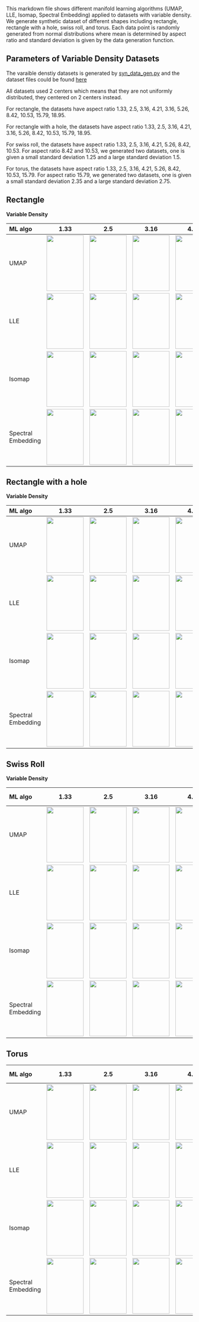 This markdown file shows different manifold learning algorithms (UMAP, LLE, Isomap, Spectral Embedding) applied to datasets with variable density. We generate synthetic dataset of different shapes including rectangle, rectangle with a hole, swiss roll, and torus. Each data point is randomly generated from normal distributions where mean is determined by aspect ratio and standard deviation is given by the data generation function.

Parameters of Variable Density Datasets
---------------------------------------
The varaible denstiy datasets is generated by [syn_data_gen.py](https://github.com/mk322/manifold-learning-examples/blob/main/synthetic-data-code/syn_data_gen.py) and the dataset files could be found [here](https://github.com/mk322/manifold-learning-examples/tree/main/synthetic-data-file/variable-density-datasets) 

All datasets used 2 centers which means that they are not uniformly distributed, they centered on 2 centers instead. 

For rectangle, the datasets have aspect ratio 1.33, 2.5, 3.16, 4.21, 3.16, 5.26, 8.42, 10.53, 15.79, 18.95. 

For rectangle with a hole, the datasets have aspect ratio 1.33, 2.5, 3.16, 4.21, 3.16, 5.26, 8.42, 10.53, 15.79, 18.95. 

For swiss roll, the datasets have aspect ratio 1.33, 2.5, 3.16, 4.21, 5.26, 8.42, 10.53. For aspect ratio 8.42 and 10.53, we generated two datasets, one is given a small standard deviation 1.25 and a large standard deviation 1.5.

For torus, the datasets have aspect ratio 1.33, 2.5, 3.16, 4.21, 5.26, 8.42, 10.53, 15.79. For aspect ratio 15.79, we generated two datasets, one is given a small standard deviation 2.35 and a large standard deviation 2.75.




Rectangle
---------

**Variable Density**

| ML algo | 1.33       | 2.5       | 3.16 | 4.21 | 5.26 | 8.42 | 10.53 | 15.79 | 18.95  |
| :---    |    :----:   |   :---: |   :----:    |   :----:    |    :----:    |    :----:    |    :----:    |    :----:    |    :----:    |
| UMAP    | <img src =https://user-images.githubusercontent.com/81238710/216546349-29623b8b-45ef-4d41-b592-3c683596a07a.jpeg width="100" height="150"> | <img src =https://user-images.githubusercontent.com/81238710/216546417-ee22702c-f7ee-4928-813b-17dc115ffc79.jpeg width="100" height="150"> | <img src =https://user-images.githubusercontent.com/81238710/216546276-7329ff69-f366-4894-8dd1-704d451c1319.jpeg width="100" height="150"> | <img src =https://user-images.githubusercontent.com/81238710/216546062-e937859f-1c8a-4737-9ecb-80f2a211cf5a.jpeg width="100" height="150"> | <img src =https://user-images.githubusercontent.com/81238710/216545994-f7cb5e4a-614b-4660-a277-8619e8a8aae1.jpeg width="100" height="150"> | <img src =https://user-images.githubusercontent.com/81238710/216545901-d9b27e1c-d50c-4897-b3ba-3ddeb0f91b16.jpeg width="100" height="150"> | <img src =https://user-images.githubusercontent.com/81238710/216545833-cc521e3c-ab21-4794-96e4-b945078bc238.jpeg width="100" height="150"> |  <img src =https://user-images.githubusercontent.com/81238710/216545407-3d19b4ac-206c-4698-b255-e40fbd743e07.jpeg width="100" height="150"> | <img src =https://user-images.githubusercontent.com/81238710/216545276-d1e75b3d-cb69-4de5-bec0-8744ef2a27f4.jpeg width="100" height="150"> |
| LLE    | <img src =https://user-images.githubusercontent.com/81238710/216689085-27772ef1-84c6-47fa-9c39-ba4cac4939f8.jpg width="100" height="150"> | <img src =https://user-images.githubusercontent.com/81238710/216689107-d2037483-6869-4dd6-995b-8b3ec3bcfcee.jpg width="100" height="150"> | <img src =https://user-images.githubusercontent.com/81238710/216689146-bd97a8bc-1454-4f3d-b52d-f70d4fbb81a1.jpg width="100" height="150"> | <img src =https://user-images.githubusercontent.com/81238710/216689161-810d1fb5-2e6b-4029-bbc2-aef80fc8867d.jpg width="100" height="150"> | <img src =https://user-images.githubusercontent.com/81238710/216689179-82c42d99-4d80-4d65-92b3-1acbc5be8389.jpg width="100" height="150"> | <img src =https://user-images.githubusercontent.com/81238710/216689196-df0c96ec-f980-4655-9e11-a4f46be5a539.jpg width="100" height="150"> | <img src =https://user-images.githubusercontent.com/81238710/216689216-a8be16a6-8e98-41dc-a1a4-6771b023a90d.jpg width="100" height="150"> |  <img src =https://user-images.githubusercontent.com/81238710/216689233-1e00d601-308e-492a-b2ee-74a6d72c5eeb.jpg width="100" height="150"> | <img src =https://user-images.githubusercontent.com/81238710/216689254-10b8fde4-ec73-4dce-a3fc-ee7f3121a15d.jpg width="100" height="150"> |
| Isomap    | <img src =https://user-images.githubusercontent.com/81238710/216724806-52863480-3dad-474a-9690-4092f7e90737.jpg width="100" height="150"> | <img src =https://user-images.githubusercontent.com/81238710/216724921-7c810278-04f4-40ea-8714-c67541873be1.jpg width="100" height="150"> | <img src =https://user-images.githubusercontent.com/81238710/216724820-9bc01f10-05a7-4958-9bf8-5b50e62743fd.jpeg width="100" height="150"> | <img src =https://user-images.githubusercontent.com/81238710/216724788-10b63533-52a5-47f9-b203-79870289a2ba.jpeg width="100" height="150"> | <img src =https://user-images.githubusercontent.com/81238710/216724759-d9758179-a018-42ab-8361-8046ad8b17e6.jpeg width="100" height="150"> | <img src =https://user-images.githubusercontent.com/81238710/216724747-ec982edf-701e-4876-bc28-fb8c0a896ed2.jpeg width="100" height="150"> | <img src =https://user-images.githubusercontent.com/81238710/216724833-924c8e15-084f-4895-b3d3-d51fcd3cee79.jpeg width="100" height="150"> |  <img src =https://user-images.githubusercontent.com/81238710/216724742-27658108-b739-47e7-be0d-f4d66a075587.jpeg width="100" height="150"> | <img src =https://user-images.githubusercontent.com/81238710/216724731-7118be69-148d-4b0c-8e4f-8e1498d12f69.jpeg width="100" height="150"> |
| Spectral Embedding | <img src =https://user-images.githubusercontent.com/81238710/216730187-13576e81-5eaf-42b3-9ae2-5da01cced549.jpeg width="100" height="150"> | <img src =https://user-images.githubusercontent.com/81238710/216730191-1acd6a87-6ddd-484c-87d2-59e10688af62.jpeg width="100" height="150"> | <img src =https://user-images.githubusercontent.com/81238710/216730198-2ae7cc63-b5ca-48de-8931-f5b6cfe804c8.jpeg width="100" height="150"> | <img src =https://user-images.githubusercontent.com/81238710/216730208-b79c1547-e471-4683-82e4-8875cb62181e.jpeg width="100" height="150"> | <img src =https://user-images.githubusercontent.com/81238710/216730218-92ab4edd-528b-462e-8727-d19aea9fbcc3.jpeg width="100" height="150"> | <img src =https://user-images.githubusercontent.com/81238710/216730224-32094d15-6bf0-4aab-9ec5-6ec412a4b495.jpeg width="100" height="150"> | <img src =https://user-images.githubusercontent.com/81238710/216730230-658e0918-39cb-400b-b5bb-1988947d5887.jpeg width="100" height="150"> |  <img src =https://user-images.githubusercontent.com/81238710/216730235-ba8e6c3d-06e6-415e-bf2e-21864b196abb.jpeg width="100" height="150"> | <img src =https://user-images.githubusercontent.com/81238710/216730241-47506402-a39b-4ba8-bfcc-739fe65f3b55.jpeg width="100" height="150"> |

Rectangle with a hole
---------

**Variable Density**

| ML algo | 1.33       | 2.5       | 3.16 | 4.21 | 5.26 | 8.42 | 10.53 | 15.79 | 18.95  |
| :---    |    :----:   |   :---: |   :----:    |   :----:    |    :----:    |    :----:    |    :----:    |    :----:    |    :----:    |
| UMAP    | <img src =https://user-images.githubusercontent.com/81238710/216550025-03ef7a7e-f67d-4680-85b9-388b5c2c4d19.jpeg width="100" height="150"> | <img src =https://user-images.githubusercontent.com/81238710/216550007-75de9383-c445-403a-8ba4-7f840951a75d.jpeg width="100" height="150"> | <img src =https://user-images.githubusercontent.com/81238710/216550041-9c12e7ae-fbd2-457e-842d-25dba736ca7f.jpeg width="100" height="150"> | <img src =https://user-images.githubusercontent.com/81238710/216550056-06a6f651-982e-42ed-9c34-00e0144a5d7f.jpeg width="100" height="150"> | <img src =https://user-images.githubusercontent.com/81238710/216550877-01e949ae-fd7b-4a25-82f4-171284e9af1e.jpeg width="100" height="150"> | <img src =https://user-images.githubusercontent.com/81238710/216550907-41bcfb23-9d79-454f-9e1c-b3eb79210e4a.jpeg width="100" height="150"> | <img src =https://user-images.githubusercontent.com/81238710/216550932-3e99cfae-d819-444e-b2fc-fd508a9fac77.jpeg width="100" height="150"> |  <img src =https://user-images.githubusercontent.com/81238710/216550963-a4585670-45e9-4819-b366-31644e5dc8e0.jpeg width="100" height="150"> | <img src =https://user-images.githubusercontent.com/81238710/216550979-809a1612-364a-4431-83c4-1895e3395e7d.jpeg width="100" height="150"> |
| LLE    | <img src =https://user-images.githubusercontent.com/81238710/216690136-93778f96-1623-4829-89bf-2c19214d1029.jpg width="100" height="150"> | <img src =https://user-images.githubusercontent.com/81238710/216690147-d4a253d6-e469-4faa-9f2c-1b0eb6720ac3.jpg width="100" height="150"> | <img src =https://user-images.githubusercontent.com/81238710/216690159-a1b6e9bc-a50e-4a0b-bf18-d1fa967e6c95.jpg width="100" height="150"> | <img src =https://user-images.githubusercontent.com/81238710/216690176-5248d42a-d80a-482c-b27b-d612a7b20155.jpg width="100" height="150"> | <img src =https://user-images.githubusercontent.com/81238710/216690187-378600ee-4323-4942-91e9-b847c776247d.jpg width="100" height="150"> | <img src =https://user-images.githubusercontent.com/81238710/216690199-83845fac-e344-41ea-b3e4-186c76f91b2b.jpg width="100" height="150"> | <img src =https://user-images.githubusercontent.com/81238710/216690220-7ee3f736-e2ea-4c34-8d32-ee4b46c2b02e.jpg width="100" height="150"> |  <img src =https://user-images.githubusercontent.com/81238710/216690236-62497583-4922-45a6-8ed1-2375880ee343.jpg width="100" height="150"> | <img src =https://user-images.githubusercontent.com/81238710/216690104-377f225e-641b-40f1-a800-b5ed9f0c0fd8.jpg width="100" height="150"> |
| Isomap    | <img src =https://user-images.githubusercontent.com/81238710/216726122-b7b54dae-f17d-48a5-8337-cc2372182c44.jpeg width="100" height="150"> | <img src =https://user-images.githubusercontent.com/81238710/216726159-3e194d46-8328-41ac-8017-2694b106668d.jpeg width="100" height="150"> | <img src =https://user-images.githubusercontent.com/81238710/216726155-51db0b55-9892-40b1-9ca9-fc1aee35ae87.jpeg width="100" height="150"> | <img src =https://user-images.githubusercontent.com/81238710/216726144-21197fec-bdea-4edf-b222-9511bbf10914.jpeg width="100" height="150"> | <img src =https://user-images.githubusercontent.com/81238710/216726138-1beee124-2c18-40d8-9228-791bb3631301.jpeg width="100" height="150"> | <img src =https://user-images.githubusercontent.com/81238710/216726106-772dd35c-7ca6-472c-a613-acce449571db.jpeg width="100" height="150"> | <img src =https://user-images.githubusercontent.com/81238710/216726168-df04e792-934d-429f-b55c-e82495e17522.jpeg width="100" height="150"> |  <img src =https://user-images.githubusercontent.com/81238710/216726092-cdb0303c-8fec-4422-8109-1b4769ded7ee.jpeg width="100" height="150"> | <img src =https://user-images.githubusercontent.com/81238710/216726076-7136c58f-92b3-4ebd-9aca-873d59d05f08.jpeg width="100" height="150"> |
| Spectral Embedding | <img src =https://user-images.githubusercontent.com/81238710/216730659-a3ead39f-db5f-4a15-93c0-a30b2dc1e0b9.jpeg width="100" height="150"> | <img src =https://user-images.githubusercontent.com/81238710/216730670-48d38d43-eb3a-4387-822a-ab424bb2be0a.jpeg width="100" height="150"> | <img src =https://user-images.githubusercontent.com/81238710/216730675-736b924b-b346-4b9d-9c5f-814517c5fb70.jpeg width="100" height="150"> | <img src =https://user-images.githubusercontent.com/81238710/216730687-588a4194-ab34-49b9-89b0-ca7caec524b6.jpeg width="100" height="150"> | <img src =https://user-images.githubusercontent.com/81238710/216730700-ee390eee-ae59-4daa-ad0f-e27001c119ca.jpeg width="100" height="150"> | <img src =https://user-images.githubusercontent.com/81238710/216730706-ea917f2b-8029-40b4-ae86-10ec19f25b88.jpeg width="100" height="150"> | <img src =https://user-images.githubusercontent.com/81238710/216730712-9a1cf2c4-7de6-430c-ba3d-6b8c7efba068.jpeg width="100" height="150"> |  <img src =https://user-images.githubusercontent.com/81238710/216730719-6c83084f-6074-46e8-87cf-d3cb37e9b71a.jpeg width="100" height="150"> | <img src =https://user-images.githubusercontent.com/81238710/216730724-602ad2d5-8b73-4e62-b7b1-a50243105f7d.jpeg width="100" height="150"> |

Swiss Roll
---------

**Variable Density**

| ML algo | 1.33 | 2.5 | 3.16 | 4.21 | 5.26  | 8.42 small sd| 8.42 large sd | 10.53 small sd| 10.53 large sd  |
| :---    |    :----:   |   :---: |   :----:    |   :----:    |    :----:    |    :----:    |    :----:    |    :----:    |    :----:    |
| UMAP    | <img src =https://user-images.githubusercontent.com/81238710/216551700-ea616003-c13a-44e2-a1c6-b1278e47b2bc.jpeg width="100" height="150"> | <img src =https://user-images.githubusercontent.com/81238710/216551722-5083adf4-d268-4b47-a78c-1743e218e03c.jpeg width="100" height="150"> | <img src =https://user-images.githubusercontent.com/81238710/216551734-bebed870-4b5f-4818-8c91-560142d414ec.jpeg width="100" height="150"> | <img src =https://user-images.githubusercontent.com/81238710/216551750-322be775-c15c-4fde-9a45-c3a760637cdf.jpeg width="100" height="150"> | <img src =https://user-images.githubusercontent.com/81238710/216551768-006e2e7a-b9ca-449a-b15f-48c5324d7993.jpeg width="100" height="150"> | <img src =https://user-images.githubusercontent.com/81238710/216551789-d3ddd2e7-b97b-4aa1-82b1-715e148e42d2.jpeg width="100" height="150"> | <img src =https://user-images.githubusercontent.com/81238710/216685429-013e6e64-a5e6-4ef3-9f49-25b4b7e6fa5d.jpeg width="100" height="150"> |  <img src =https://user-images.githubusercontent.com/81238710/216685460-179d3d99-15a5-4a20-b3cc-6f4bb3c59220.jpeg width="100" height="150"> | <img src =https://user-images.githubusercontent.com/81238710/216685445-43bc78a1-8d8d-4b24-b702-94267f5353e7.jpeg width="100" height="150"> |
| LLE    | <img src =https://user-images.githubusercontent.com/81238710/216690856-ff013583-3bdb-4464-8eb4-d3ed427d0c06.jpg width="100" height="150"> | <img src =https://user-images.githubusercontent.com/81238710/216690872-20e7b954-97a2-4927-bfce-2fd99f605576.jpg width="100" height="150"> | <img src =https://user-images.githubusercontent.com/81238710/216690887-1b9f21c2-9881-40e3-be18-45cc254d24f4.jpg width="100" height="150"> | <img src =https://user-images.githubusercontent.com/81238710/216690902-d680d600-fe07-4f22-869e-d33f22d8ecab.jpg width="100" height="150"> | <img src =https://user-images.githubusercontent.com/81238710/216690914-dad756fd-fc85-4748-92ce-ffcb66ec5de2.jpg width="100" height="150"> | <img src =https://user-images.githubusercontent.com/81238710/216690924-75499d70-6134-49a1-9c0b-01c8717916b6.jpg width="100" height="150"> | <img src =https://user-images.githubusercontent.com/81238710/216690929-d569958a-5949-4b57-a0ee-3ee72466c822.jpg width="100" height="150"> |  <img src =https://user-images.githubusercontent.com/81238710/216690943-b1fe50e2-5b0b-49de-b38e-54c141d373d8.jpg width="100" height="150"> | <img src =https://user-images.githubusercontent.com/81238710/216690949-ef6fa5cb-eb2f-4044-b0e8-d8d7ee8a9f0b.jpg width="100" height="150"> |
| Isomap    | <img src =https://user-images.githubusercontent.com/81238710/216726670-1e0a45f7-67d8-47f0-baa2-7bed7f5d4a47.jpeg width="100" height="150"> | <img src =https://user-images.githubusercontent.com/81238710/216726580-5b681180-7410-4c35-8352-9b8f10d8b0e3.jpeg width="100" height="150"> | <img src =https://user-images.githubusercontent.com/81238710/216726592-0e7690e6-a03c-4337-9ed6-5c69b2f7b995.jpeg width="100" height="150"> | <img src =https://user-images.githubusercontent.com/81238710/216726649-79030b91-db78-45fa-9d04-4f7b8399049f.jpeg width="100" height="150"> | <img src =https://user-images.githubusercontent.com/81238710/216726607-2c0dc4f1-80ad-498f-90c6-a16fb68b26b6.jpeg width="100" height="150"> | <img src =https://user-images.githubusercontent.com/81238710/216726617-7d4715ab-72d1-44b6-aa5c-1f2f9707aef9.jpeg width="100" height="150"> | <img src =https://user-images.githubusercontent.com/81238710/216726554-596a87ad-d56c-4ed1-a10a-a4a39b7a3504.jpeg width="100" height="150"> |  <img src =https://user-images.githubusercontent.com/81238710/216726628-9fae0e14-998c-4cca-bbf8-cf5691c86aae.jpeg width="100" height="150"> | <img src =https://user-images.githubusercontent.com/81238710/216726570-6126b636-cf26-4ad0-87cc-9fd37a238199.jpeg width="100" height="150"> |
| Spectral Embedding | <img src =https://user-images.githubusercontent.com/81238710/216731054-65de4e5a-736b-4297-89b5-d7096b711a74.jpeg width="100" height="150"> | <img src =https://user-images.githubusercontent.com/81238710/216731066-13d12723-bc53-4b2e-8465-a774af186f7d.jpeg width="100" height="150"> | <img src =https://user-images.githubusercontent.com/81238710/216731076-b7498fc9-de71-45bb-9e00-670ded1c4e5a.jpeg width="100" height="150"> | <img src =https://user-images.githubusercontent.com/81238710/216731082-4e7979b3-9817-44ec-8482-405a78e4965d.jpeg width="100" height="150"> | <img src =https://user-images.githubusercontent.com/81238710/216731088-97bb2349-3829-45f6-b861-9bca82261ee7.jpeg width="100" height="150"> | <img src =https://user-images.githubusercontent.com/81238710/216731095-fc826375-4bdf-4eda-8437-ef921f337b2c.jpeg width="100" height="150"> | <img src =https://user-images.githubusercontent.com/81238710/216731150-cef3f400-2eed-4c86-83f9-468cb1bd25f0.jpeg width="100" height="150"> |  <img src =https://user-images.githubusercontent.com/81238710/216731110-4b74f161-8ae3-455b-89e5-5cf6bceec1c6.jpeg width="100" height="150"> | <img src =https://user-images.githubusercontent.com/81238710/216731130-379f45f3-3620-4280-b896-1cf728940dd2.jpeg width="100" height="150"> |

Torus
---------


| ML algo | 1.33       | 2.5       | 3.16 | 4.21 | 5.26 | 8.42 | 10.53  | 15.79 small sd| 15.79 large sd  |
| :---    |    :----:   |   :---: |   :----:    |   :----:    |    :----:    |    :----:    |    :----:    |    :----:    |    :----:    |
| UMAP    | <img src =https://user-images.githubusercontent.com/81238710/216723979-991b1df3-2800-423a-a9bd-73388993477c.jpeg width="100" height="150"> | <img src =https://user-images.githubusercontent.com/81238710/216724082-1ea6c491-5244-4995-9135-9a658da9bb55.jpeg width="100" height="150"> | <img src =https://user-images.githubusercontent.com/81238710/216723939-b0a14025-7896-4865-8822-b162f71c4308.jpeg width="100" height="150"> | <img src =https://user-images.githubusercontent.com/81238710/216724005-231e4953-e3d5-4ec4-bfa1-23b06f09ac07.jpeg width="100" height="150"> | <img src =https://user-images.githubusercontent.com/81238710/216724050-aa02095c-717b-42d2-b859-3455a4e322f7.jpeg width="100" height="150"> | <img src =https://user-images.githubusercontent.com/81238710/216723933-6e671dc6-0952-40dd-ae01-2a694ea6cae7.jpeg width="100" height="150"> | <img src =https://user-images.githubusercontent.com/81238710/216723959-d6d07faf-3185-4cb5-a131-1c4a07e4f2d1.jpeg width="100" height="150"> |  <img src =https://user-images.githubusercontent.com/81238710/216724113-ad6b230f-6370-4f9b-811f-e5d96b9e5cb4.jpeg width="100" height="150"> | <img src =https://user-images.githubusercontent.com/81238710/216724136-b67b2879-aae6-48ff-a7c1-5984e854e1ff.jpeg width="100" height="150"> |
| LLE    | <img src =https://user-images.githubusercontent.com/81238710/216691325-17ed0cb8-7356-43c7-aeef-7f4d63bc346e.jpg width="100" height="150"> | <img src =https://user-images.githubusercontent.com/81238710/216691352-7bfaa8bd-ce55-4111-be60-bb6b0a132691.jpg width="100" height="150"> | <img src =https://user-images.githubusercontent.com/81238710/216691363-28b5900b-ede6-4f8b-b26d-591a822b7469.jpg width="100" height="150"> | <img src =https://user-images.githubusercontent.com/81238710/216691375-8af32a4c-0acc-4927-9af8-00b4f5a21594.jpg width="100" height="150"> | <img src =https://user-images.githubusercontent.com/81238710/216691388-ee5c67ce-aedd-467a-b769-ed46d5de50d0.jpg width="100" height="150"> | <img src =https://user-images.githubusercontent.com/81238710/216691400-b63f97db-0cbd-405e-8281-da30978f2c2e.jpg width="100" height="150"> | <img src =https://user-images.githubusercontent.com/81238710/216691415-844218eb-4846-44d9-8d19-1d42503ebfae.jpg width="100" height="150"> |  <img src =https://user-images.githubusercontent.com/81238710/216691421-0053338d-bec9-418d-8966-76a3882242f6.jpg width="100" height="150"> | <img src =https://user-images.githubusercontent.com/81238710/216691434-4f573130-defd-475c-b9e5-4e45b0a82fd1.jpg width="100" height="150"> |
| Isomap    | <img src =https://user-images.githubusercontent.com/81238710/216729799-ad8df357-af20-4b4e-b07e-4007b1ce163f.jpeg width="100" height="150"> | <img src =https://user-images.githubusercontent.com/81238710/216729858-2ef79f92-d29e-47bc-9fdc-c9a561012dbe.jpeg width="100" height="150"> | <img src =https://user-images.githubusercontent.com/81238710/216729771-d7f72e9c-585e-425f-ab36-cc4aebf7624f.jpeg width="100" height="150"> | <img src =https://user-images.githubusercontent.com/81238710/216729814-9f078132-a980-4863-867b-c4458b6bbe4e.jpeg width="100" height="150"> | <img src =https://user-images.githubusercontent.com/81238710/216729825-7a98594f-0625-400f-bd37-626f947edaf3.jpeg width="100" height="150"> | <img src =https://user-images.githubusercontent.com/81238710/216729766-914f744f-3ff7-49b1-8236-44e1c3d6287d.jpeg width="100" height="150"> | <img src =https://user-images.githubusercontent.com/81238710/216729788-f2f0a95c-f6e9-43bf-ade1-6387e01b6c29.jpeg width="100" height="150"> |  <img src =https://user-images.githubusercontent.com/81238710/216729885-e02fee01-f7e8-4873-a6af-85ce3e237f45.jpeg width="100" height="150"> | <img src =https://user-images.githubusercontent.com/81238710/216729894-82940ed1-7556-4129-92e4-dd5ff4ac30a1.jpeg width="100" height="150"> |
| Spectral Embedding | <img src =https://user-images.githubusercontent.com/81238710/216731491-3d93f511-f50b-4d21-b222-a543008a8246.jpeg width="100" height="150"> | <img src =https://user-images.githubusercontent.com/81238710/216731495-1f13c500-bc54-424b-b9b5-0090a40b72ed.jpeg width="100" height="150"> | <img src =https://user-images.githubusercontent.com/81238710/216731503-92bead4f-ef52-4b26-899e-2b7dbcf35f11.jpeg width="100" height="150"> | <img src =https://user-images.githubusercontent.com/81238710/216731517-9fc71998-a623-4e51-9653-22d675178191.jpeg width="100" height="150"> | <img src =https://user-images.githubusercontent.com/81238710/216731525-6453cb5f-1c22-4a45-8e12-e596a42bafae.jpeg width="100" height="150"> | <img src =https://user-images.githubusercontent.com/81238710/216731537-b677f548-e925-476e-8921-64ba4b60293f.jpeg width="100" height="150"> | <img src =https://user-images.githubusercontent.com/81238710/216731545-51960f03-c30e-463e-badb-42026087d19e.jpeg width="100" height="150"> |  <img src =https://user-images.githubusercontent.com/81238710/216731562-9d6eef2b-00ad-47d2-b18a-3608777a7bb9.jpeg width="100" height="150"> | <img src =https://user-images.githubusercontent.com/81238710/216731569-fc5a3a21-455b-4cbe-a415-5ca5e9b5552d.jpeg width="100" height="150"> |
